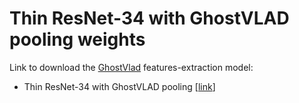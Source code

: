 # Thin ResNet-34 with GhostVLAD pooling weights

Link to download the [GhostVlad](https://github.com/taylorlu/ghostvlad-speaker) features-extraction model:
- Thin ResNet-34 with GhostVLAD pooling [[link](https://polimi365-my.sharepoint.com/:u:/g/personal/10451445_polimi_it/Eb96tCw4vqlNqHciV846mJkBS-Q6Pa7mZS0S19lVMatyNw?e=cSX7eQ)]

